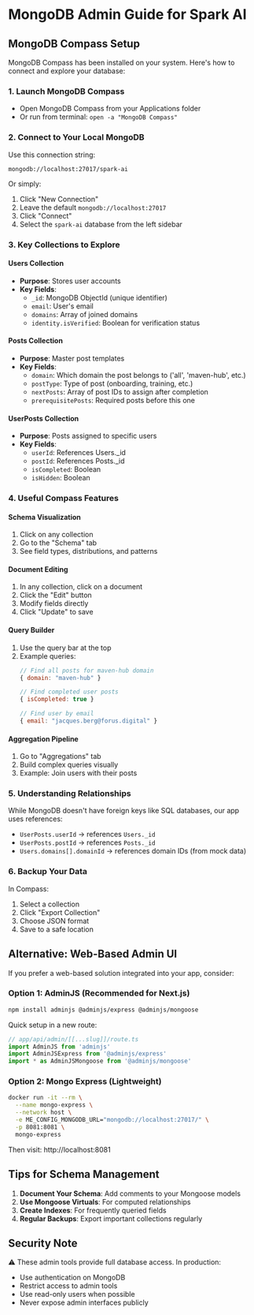 # MongoDB Admin Guide for Spark AI

## MongoDB Compass Setup

MongoDB Compass has been installed on your system. Here's how to connect and explore your database:

### 1. Launch MongoDB Compass
- Open MongoDB Compass from your Applications folder
- Or run from terminal: `open -a "MongoDB Compass"`

### 2. Connect to Your Local MongoDB
Use this connection string:
```
mongodb://localhost:27017/spark-ai
```

Or simply:
1. Click "New Connection"
2. Leave the default `mongodb://localhost:27017` 
3. Click "Connect"
4. Select the `spark-ai` database from the left sidebar

### 3. Key Collections to Explore

#### Users Collection
- **Purpose**: Stores user accounts
- **Key Fields**: 
  - `_id`: MongoDB ObjectId (unique identifier)
  - `email`: User's email
  - `domains`: Array of joined domains
  - `identity.isVerified`: Boolean for verification status

#### Posts Collection  
- **Purpose**: Master post templates
- **Key Fields**:
  - `domain`: Which domain the post belongs to ('all', 'maven-hub', etc.)
  - `postType`: Type of post (onboarding, training, etc.)
  - `nextPosts`: Array of post IDs to assign after completion
  - `prerequisitePosts`: Required posts before this one

#### UserPosts Collection
- **Purpose**: Posts assigned to specific users
- **Key Fields**:
  - `userId`: References Users._id
  - `postId`: References Posts._id
  - `isCompleted`: Boolean
  - `isHidden`: Boolean

### 4. Useful Compass Features

#### Schema Visualization
1. Click on any collection
2. Go to the "Schema" tab
3. See field types, distributions, and patterns

#### Document Editing
1. In any collection, click on a document
2. Click the "Edit" button
3. Modify fields directly
4. Click "Update" to save

#### Query Builder
1. Use the query bar at the top
2. Example queries:
   ```javascript
   // Find all posts for maven-hub domain
   { domain: "maven-hub" }
   
   // Find completed user posts
   { isCompleted: true }
   
   // Find user by email
   { email: "jacques.berg@forus.digital" }
   ```

#### Aggregation Pipeline
1. Go to "Aggregations" tab
2. Build complex queries visually
3. Example: Join users with their posts

### 5. Understanding Relationships

While MongoDB doesn't have foreign keys like SQL databases, our app uses references:

- `UserPosts.userId` → references `Users._id`
- `UserPosts.postId` → references `Posts._id`
- `Users.domains[].domainId` → references domain IDs (from mock data)

### 6. Backup Your Data

In Compass:
1. Select a collection
2. Click "Export Collection"
3. Choose JSON format
4. Save to a safe location

## Alternative: Web-Based Admin UI

If you prefer a web-based solution integrated into your app, consider:

### Option 1: AdminJS (Recommended for Next.js)
```bash
npm install adminjs @adminjs/express @adminjs/mongoose
```

Quick setup in a new route:
```typescript
// app/api/admin/[[...slug]]/route.ts
import AdminJS from 'adminjs'
import AdminJSExpress from '@adminjs/express'
import * as AdminJSMongoose from '@adminjs/mongoose'
```

### Option 2: Mongo Express (Lightweight)
```bash
docker run -it --rm \
  --name mongo-express \
  --network host \
  -e ME_CONFIG_MONGODB_URL="mongodb://localhost:27017/" \
  -p 8081:8081 \
  mongo-express
```

Then visit: http://localhost:8081

## Tips for Schema Management

1. **Document Your Schema**: Add comments to your Mongoose models
2. **Use Mongoose Virtuals**: For computed relationships
3. **Create Indexes**: For frequently queried fields
4. **Regular Backups**: Export important collections regularly

## Security Note

⚠️ These admin tools provide full database access. In production:
- Use authentication on MongoDB
- Restrict access to admin tools
- Use read-only users when possible
- Never expose admin interfaces publicly